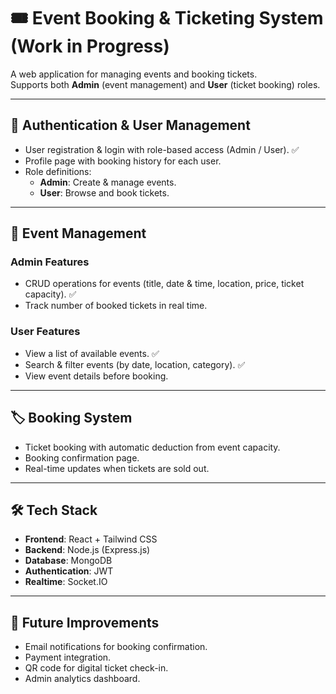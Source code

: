 # 🎟️ Event Booking & Ticketing System (Work in Progress)

A web application for managing events and booking tickets.  
Supports both **Admin** (event management) and **User** (ticket booking) roles.

---

## 🔑 Authentication & User Management
- User registration & login with role-based access (Admin / User). :white_check_mark: 
- Profile page with booking history for each user.
- Role definitions:
  - **Admin**: Create & manage events. 
  - **User**: Browse and book tickets.

---

## 🎤 Event Management
### Admin Features
- CRUD operations for events (title, date & time, location, price, ticket capacity). :white_check_mark: 
- Track number of booked tickets in real time. 

### User Features
- View a list of available events. :white_check_mark: 
- Search & filter events (by date, location, category). :white_check_mark: 
- View event details before booking.

---

## 🏷️ Booking System
- Ticket booking with automatic deduction from event capacity.
- Booking confirmation page.
- Real-time updates when tickets are sold out.

---

## 🛠 Tech Stack
- **Frontend**: React + Tailwind CSS  
- **Backend**: Node.js (Express.js)  
- **Database**: MongoDB
- **Authentication**: JWT  
- **Realtime**: Socket.IO 

---

## 🔮 Future Improvements
- Email notifications for booking confirmation.
- Payment integration.
- QR code for digital ticket check-in.
- Admin analytics dashboard.
